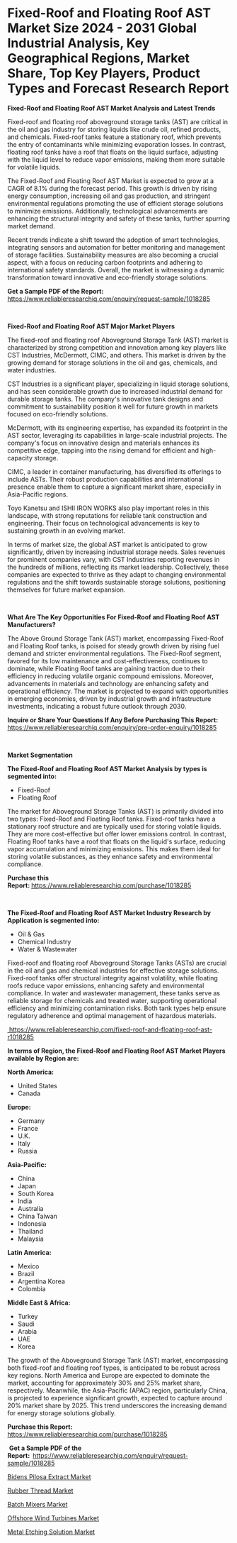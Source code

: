 <p><h1>Fixed-Roof and Floating Roof AST Market Size 2024 - 2031 Global Industrial Analysis, Key Geographical Regions, Market Share, Top Key Players, Product Types and Forecast Research Report</h1></p><p><strong>Fixed-Roof and Floating Roof AST Market Analysis and Latest Trends</strong></p>
<p><p>Fixed-roof and floating roof aboveground storage tanks (AST) are critical in the oil and gas industry for storing liquids like crude oil, refined products, and chemicals. Fixed-roof tanks feature a stationary roof, which prevents the entry of contaminants while minimizing evaporation losses. In contrast, floating roof tanks have a roof that floats on the liquid surface, adjusting with the liquid level to reduce vapor emissions, making them more suitable for volatile liquids.</p><p>The Fixed-Roof and Floating Roof AST Market is expected to grow at a CAGR of 8.1% during the forecast period. This growth is driven by rising energy consumption, increasing oil and gas production, and stringent environmental regulations promoting the use of efficient storage solutions to minimize emissions. Additionally, technological advancements are enhancing the structural integrity and safety of these tanks, further spurring market demand.</p><p>Recent trends indicate a shift toward the adoption of smart technologies, integrating sensors and automation for better monitoring and management of storage facilities. Sustainability measures are also becoming a crucial aspect, with a focus on reducing carbon footprints and adhering to international safety standards. Overall, the market is witnessing a dynamic transformation toward innovative and eco-friendly storage solutions.</p></p>
<p><strong>Get a Sample PDF of the Report:&nbsp;</strong> <a href="https://www.reliableresearchiq.com/enquiry/request-sample/1018285">https://www.reliableresearchiq.com/enquiry/request-sample/1018285</a></p>
<p>&nbsp;</p>
<p><strong>Fixed-Roof and Floating Roof AST Major Market Players</strong></p>
<p><p>The fixed-roof and floating roof Aboveground Storage Tank (AST) market is characterized by strong competition and innovation among key players like CST Industries, McDermott, CIMC, and others. This market is driven by the growing demand for storage solutions in the oil and gas, chemicals, and water industries.</p><p>CST Industries is a significant player, specializing in liquid storage solutions, and has seen considerable growth due to increased industrial demand for durable storage tanks. The company's innovative tank designs and commitment to sustainability position it well for future growth in markets focused on eco-friendly solutions.</p><p>McDermott, with its engineering expertise, has expanded its footprint in the AST sector, leveraging its capabilities in large-scale industrial projects. The company's focus on innovative design and materials enhances its competitive edge, tapping into the rising demand for efficient and high-capacity storage.</p><p>CIMC, a leader in container manufacturing, has diversified its offerings to include ASTs. Their robust production capabilities and international presence enable them to capture a significant market share, especially in Asia-Pacific regions.</p><p>Toyo Kanetsu and ISHII IRON WORKS also play important roles in this landscape, with strong reputations for reliable tank construction and engineering. Their focus on technological advancements is key to sustaining growth in an evolving market.</p><p>In terms of market size, the global AST market is anticipated to grow significantly, driven by increasing industrial storage needs. Sales revenues for prominent companies vary, with CST Industries reporting revenues in the hundreds of millions, reflecting its market leadership. Collectively, these companies are expected to thrive as they adapt to changing environmental regulations and the shift towards sustainable storage solutions, positioning themselves for future market expansion.</p></p>
<p>&nbsp;</p>
<p><strong>What Are The Key Opportunities For Fixed-Roof and Floating Roof AST Manufacturers?</strong></p>
<p><p>The Above Ground Storage Tank (AST) market, encompassing Fixed-Roof and Floating Roof tanks, is poised for steady growth driven by rising fuel demand and stricter environmental regulations. The Fixed-Roof segment, favored for its low maintenance and cost-effectiveness, continues to dominate, while Floating Roof tanks are gaining traction due to their efficiency in reducing volatile organic compound emissions. Moreover, advancements in materials and technology are enhancing safety and operational efficiency. The market is projected to expand with opportunities in emerging economies, driven by industrial growth and infrastructure investments, indicating a robust future outlook through 2030.</p></p>
<p><strong>Inquire or Share Your Questions If Any Before Purchasing This Report:</strong> <a href="https://www.reliableresearchiq.com/enquiry/pre-order-enquiry/1018285">https://www.reliableresearchiq.com/enquiry/pre-order-enquiry/1018285</a></p>
<p>&nbsp;</p>
<p><strong>Market Segmentation</strong></p>
<p><strong>The Fixed-Roof and Floating Roof AST Market Analysis by types is segmented into:</strong></p>
<p><ul><li>Fixed-Roof</li><li>Floating Roof</li></ul></p>
<p><p>The market for Aboveground Storage Tanks (AST) is primarily divided into two types: Fixed-Roof and Floating Roof tanks. Fixed-roof tanks have a stationary roof structure and are typically used for storing volatile liquids. They are more cost-effective but offer lower emissions control. In contrast, Floating Roof tanks have a roof that floats on the liquid's surface, reducing vapor accumulation and minimizing emissions. This makes them ideal for storing volatile substances, as they enhance safety and environmental compliance.</p></p>
<p><strong>Purchase this Report:&nbsp;</strong><a href="https://www.reliableresearchiq.com/purchase/1018285">https://www.reliableresearchiq.com/purchase/1018285</a></p>
<p>&nbsp;</p>
<p><strong>The Fixed-Roof and Floating Roof AST Market Industry Research by Application is segmented into:</strong></p>
<p><ul><li>Oil & Gas</li><li>Chemical Industry</li><li>Water & Wastewater</li></ul></p>
<p><p>Fixed-roof and floating roof Aboveground Storage Tanks (ASTs) are crucial in the oil and gas and chemical industries for effective storage solutions. Fixed-roof tanks offer structural integrity against volatility, while floating roofs reduce vapor emissions, enhancing safety and environmental compliance. In water and wastewater management, these tanks serve as reliable storage for chemicals and treated water, supporting operational efficiency and minimizing contamination risks. Both tank types help ensure regulatory adherence and optimal management of hazardous materials.</p></p>
<p><a href="https://www.reliableresearchiq.com/fixed-roof-and-floating-roof-ast-r1018285">&nbsp;https://www.reliableresearchiq.com/fixed-roof-and-floating-roof-ast-r1018285</a></p>
<p><strong>In terms of Region, the Fixed-Roof and Floating Roof AST Market Players available by Region are:</strong></p>
<p>
    <p> <strong> North America: </strong>
        <ul>
            <li>United States</li>
            <li>Canada</li>
        </ul>
        </p> 
    <p> <strong> Europe: </strong>
        <ul>
            <li>Germany</li>
            <li>France</li>
            <li>U.K.</li>
            <li>Italy</li>
            <li>Russia</li>
        </ul>
        </p> 
    <p> <strong> Asia-Pacific: </strong>
        <ul>
            <li>China</li>
            <li>Japan</li>
            <li>South Korea</li>
            <li>India</li>
            <li>Australia</li>
            <li>China Taiwan</li>
            <li>Indonesia</li>
            <li>Thailand</li>
            <li>Malaysia</li>
        </ul>
        </p> 
    <p> <strong> Latin America: </strong>
        <ul>
            <li>Mexico</li>
            <li>Brazil</li>
            <li>Argentina Korea</li>
            <li>Colombia</li>
        </ul>
        </p> 
    <p> <strong> Middle East & Africa: </strong>
        <ul>
            <li>Turkey</li>
            <li>Saudi</li>
            <li>Arabia</li>
            <li>UAE</li>
            <li>Korea</li>
        </ul>
    </p>
    </p>
<p><p>The growth of the Aboveground Storage Tank (AST) market, encompassing both fixed-roof and floating roof types, is anticipated to be robust across key regions. North America and Europe are expected to dominate the market, accounting for approximately 30% and 25% market share, respectively. Meanwhile, the Asia-Pacific (APAC) region, particularly China, is projected to experience significant growth, expected to capture around 20% market share by 2025. This trend underscores the increasing demand for energy storage solutions globally.</p></p>
<p><strong>Purchase this Report: </strong><a href="https://www.reliableresearchiq.com/purchase/1018285">https://www.reliableresearchiq.com/purchase/1018285</a></p>
<p>&nbsp;<strong>Get a Sample PDF of the Report:&nbsp;&nbsp;</strong><a href="https://www.reliableresearchiq.com/enquiry/request-sample/1018285">https://www.reliableresearchiq.com/enquiry/request-sample/1018285</a></p>
<p><strong></strong></p>
<p><p><a href="https://www.linkedin.com/pulse/global-bidens-pilosa-extract-market-focus-product-type-gelpowderoilothers-lvw3e?trackingId=tAZPVsXWTlOOzlNFDBPosA%3D%3D">Bidens Pilosa Extract Market</a></p><p><a href="https://issuu.com/reportprime-2/docs/rubber-thread-market-size-2030.pptx_2274e3dbb60e82">Rubber Thread Market</a></p><p><a href="https://medium.com/@ransomohns/the-batch-mixers-market-insights-report-offers-an-in-depth-and-thorough-analysis-of-the-market-fe7f3fb345a7">Batch Mixers Market</a></p><p><a href="https://github.com/RogerBennett414/Market-Research-Report-List-1/blob/main/offshore-wind-turbines-market.md">Offshore Wind Turbines Market</a></p><p><a href="https://issuu.com/reportprime-2/docs/metal-etching-solution-market-size-_84a2d84f231be1">Metal Etching Solution Market</a></p></p>